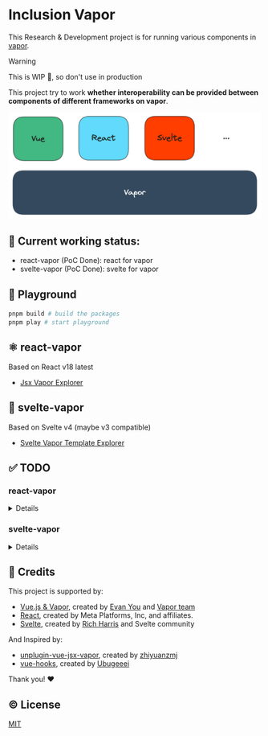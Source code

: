 # Inclusion Vapor

This Research & Development project is for running various components in [vapor](https://github.com/vuejs/core-vapor).

> [!WARNING]
> This is WIP 👷, so don't use in production

This project try to work **whether interoperability can be provided between components of different frameworks on vapor**.

![inclusion-vapor](./assets/inclusion-vapor-v0.png)

## 🚂 Current working status:

- react-vapor (PoC Done): react for vapor
- svelte-vapor (PoC Done): svelte for vapor

## 🍭 Playground

```sh
pnpm build # build the packages
pnpm play # start playground
```

## ⚛️ react-vapor

Based on React v18 latest

- [Jsx Vapor Explorer](https://jsx-vapor-explorer.netlify.app/)

## 🎩 svelte-vapor

Based on Svelte v4 (maybe v3 compatible)

- [Svelte Vapor Template Explorer](https://svelte-vapor-template-explorer.netlify.app)

## ✅ TODO

### react-vapor

<details>

- [ ] transform for jsx
  - [x] NodeTransform
  - [ ] WIP: DirectiveTransform
- [ ] hooks
  - [ ] useActionState
  - [ ] useCallback
  - [ ] useContext
  - [ ] useDebugValue
  - [ ] useDefferdValue
  - [ ] useEffect
  - [ ] useId
  - [ ] useImperativeHandle
  - [ ] useInsertionEffect
  - [ ] useLayoutEffect
  - [ ] useMemo
  - [ ] useOptimistic
  - [ ] useReducer
  - [ ] useRef
  - [x] useState
  - [ ] useSyncExternalStore
  - [ ] useTransition
- [ ] Components
  - [ ] `<Fragments>`
  - [ ] `<Profiler>`
  - [ ] `<StrictMode>`
  - [ ] `<Suspense>`
  - [ ] Server components
- [ ] APIs
  - [ ] act
  - [ ] cache
  - [ ] createContext
  - [ ] forwardRef
  - [ ] lazy
  - [ ] memo
  - [ ] startTransition
  - [ ] use
  - [ ] experimental_taintObjectReference
  - [ ] experimental_taintUniqueValue
- [x] Template Explorer
- [x] Vite plugin with unplugin
- [x] Counter App
  - [x] simple bindings
  - [x] simple events
- [ ] Repl
- [ ] TODO-MVC App

</details>

### svelte-vapor

<details>

- [ ] transform
  - [ ] WIP: NodeTransform
  - [ ] WIP: DirectiveTransform
- [ ] Svelte Component
  - [x] prop
  - [x] attrs
  - [ ] prop export
  - [ ] `$$props`
  - [ ] `$$restProps`
  - [ ] `$`
  - [ ] `context="module"`
- [ ] Logic blocks
  - [x] `{#if}` / `{:else}` / `{:else if}`
  - [x] `{#each}`
  - [ ] `{#await}`
  - [ ] `{#key}`
- [ ] Special tags
  - [ ] `{@html}`
  - [ ] `{@debug}`
  - [ ] `{@const}`
- [ ] Element directives
  - [x] `on:eventname`
  - [ ] `bind:property`
  - [ ] Binding `<select>` value
  - [ ] Media element bindings
  - [ ] Image element bindings
  - [ ] Block-level element bindings
  - [ ] `bind:group`
  - [ ] `bind:this`
  - [ ] `class:name`
  - [ ] `style:property`
  - [ ] `use:action`
  - [ ] `transition:fn`
  - [ ] Transition parameters
  - [ ] Custom transition functinos
  - [ ] Transition events
  - [ ] `in:fn/out:fn`
  - [ ] `animate:fn`
  - [ ] Animation Parameters
  - [ ] Custom animation functions
- [ ] Component directives
  - [x] `on:eventname`
  - [ ] `--style-props`
  - [ ] `bind:property`
  - [ ] `bind:this`
- [ ] Special elements
  - [ ] `<slot>`
    - [ ] default
    - [ ] `<slot name="name">`
    - [ ] `$$slots`
    - [ ] `<slot key={value}>`
  - [ ] `<svelte:self>`
  - [ ] `<svelte:component>`
  - [ ] `<svelte:element>`
  - [ ] `<svelte:window>`
  - [ ] `<svelte:document>`
  - [ ] `<svelte:body>`
  - [ ] `<svelte:head>`
  - [ ] `<svelte:options>`
  - [ ] `<svelte:fragment>`
- [ ] Runtime
  - [ ] svelte
    - [ ] `onMount`
    - [ ] `beforeUpdate`
    - [ ] `afterUpdate`
    - [ ] `onDestroy`
    - [ ] `tick`
    - [ ] `setContext`
    - [ ] `getContext`
    - [ ] `hasContext`
    - [ ] `getAllContext`
    - [ ] `createEventDispatcher`
    - [ ] `Types`
  - [ ] store
  - [ ] motion
  - [ ] transition
  - [ ] animate
  - [ ] eashing
  - [ ] action
- [x] Template Explorer
- [ ] WIP(PoC Done): SFC-flavoured component compiler
  - [ ] template
  - [ ] script
  - [ ] styles
- [ ] WIP(Poc Done): Vite plugin with unplugin
- [x] Counter App
  - [x] simple bindings
  - [x] simple events
- [ ] Repl
- [ ] TODO-MVC App

</details>

## 💖 Credits

This project is supported by:

- [Vue.js & Vapor](https://github.com/vuejs/core-vapor), created by [Evan You](https://github.com/yyx990803) and [Vapor team](https://github.com/orgs/vuejs/teams/vapor)
- [React](https://react.dev/), created by Meta Platforms, Inc, and affiliates.
- [Svelte](https://svelte.dev/), created by [Rich Harris](https://github.com/Rich-Harris) and Svelte community

And Inspired by:

- [unplugin-vue-jsx-vapor](https://github.com/unplugin/unplugin-vue-jsx-vapor), created by [zhiyuanzmj](https://github.com/zhiyuanzmj)
- [vue-hooks](https://github.com/Ubugeeei/vue-hooks), created by [Ubugeeei](https://github.com/Ubugeeei)

Thank you! ❤️

## ©️ License

[MIT](http://opensource.org/licenses/MIT)
